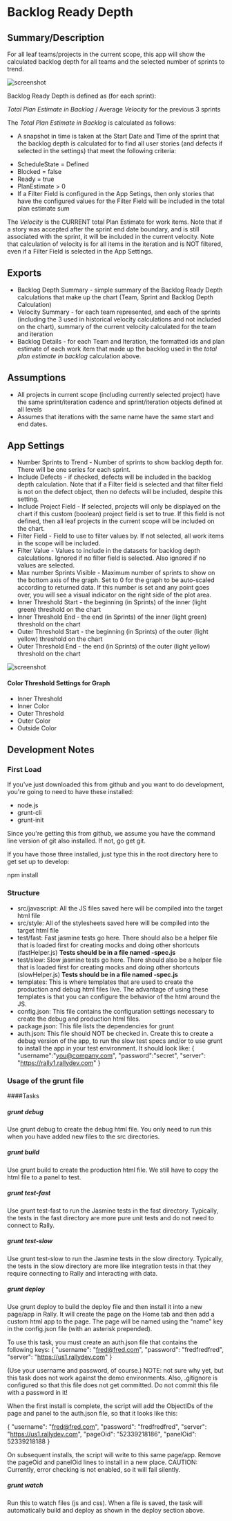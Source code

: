 # Backlog Ready Depth

## Summary/Description

For all leaf teams/projects in the current scope, this app will show the calculated backlog depth for all teams and the selected number of sprints to trend.  

![screenshot](./images/backlog-ready-depth.png)

Backlog Ready Depth is defined as (for each sprint):

*Total Plan Estimate in Backlog* / Average *Velocity* for the previous 3 sprints

The *Total Plan Estimate in Backlog* is calculated as follows:
*  A snapshot in time is taken at the Start Date and Time of the sprint that the backlog depth is calculated for to find all user stories (and defects if selected in the settings) that meet the following criteria:
+  ScheduleState = Defined
+  Blocked = false 
+  Ready = true
+  PlanEstimate > 0
+  If a Filter Field is configured in the App Setings, then only stories that have the configured values for the Filter Field will be included in the total plan estimate sum

The *Velocity* is the CURRENT total Plan Estimate for work items.  Note that if a story was accepted after the sprint end date boundary, and is still associated with the sprint, it will be included in the current velocity.  Note that calculation of velocity is for all items in the iteration and is NOT filtered, even if a Filter Field is selected in the App Settings.     

## Exports 
*  Backlog Depth Summary - simple summary of the Backlog Ready Depth calculations that make up the chart (Team, Sprint and Backlog Depth Calculation)
*  Velocity Summary - for each team represented, and each of the sprints (including the 3 used in historical velocity calculations and not included on the chart), summary of the current velocity calculated for the team and iteration
*  Backlog Details - for each Team and Iteration, the formatted ids and plan estimate of each work item that made up the backlog used in the *total plan estimate in backlog* calculation above. 

## Assumptions
*  All projects in current scope (including currently selected project) have the same sprint/iteration cadence and sprint/iteration objects defined at all levels 
*  Assumes that iterations with the same name have the same start and end dates.  

## App Settings

+ Number Sprints to Trend - Number of sprints to show backlog depth for.  There will be one series for each sprint.  
+ Include Defects - if checked, defects will be included in the backlog depth calculation.  Note that if a Filter field is selected and that filter field is not on the defect object, then no defects will be included, despite this setting.
+ Include Project Field - If selected, projects will only be displayed on the chart if this custom (boolean) project field is set to true.  If this field is not defined, then all leaf projects in the current scope will be included on the chart.  
+ Filter Field - Field to use to filter values by.  If not selected, all work items in the scope will be included.  
+ Filter Value - Values to include in the datasets for backlog depth calculations.  Ignored if no filter field is selected.  Also ignored if no values are selected.    
+ Max number Sprints Visible - Maximum number of sprints to show on the bottom axis of the graph.  Set to 0 for the graph to be auto-scaled according to returned data. If this number is set and any point goes over, you will see a visual indicator on the right side of the plot area.
+ Inner Threshold Start - the beginning (in Sprints) of the inner (light green) threshold on the chart
+ Inner Threshold End - the end (in Sprints) of the inner (light green) threshold on the chart
+ Outer Threshold Start - the beginning (in Sprints) of the outer (light yellow) threshold on the chart
+ Outer Threshold End - the end (in Sprints) of the outer (light yellow) threshold on the chart

![screenshot](./images/backlog-ready-depth-settings.png)

#### Color Threshold Settings for Graph
+ Inner Threshold
+ Inner Color
+ Outer Threshold
+ Outer Color
+ Outside Color



## Development Notes


### First Load

If you've just downloaded this from github and you want to do development, 
you're going to need to have these installed:

 * node.js
 * grunt-cli
 * grunt-init
 
Since you're getting this from github, we assume you have the command line
version of git also installed.  If not, go get git.

If you have those three installed, just type this in the root directory here
to get set up to develop:

  npm install

### Structure

  * src/javascript:  All the JS files saved here will be compiled into the 
  target html file
  * src/style: All of the stylesheets saved here will be compiled into the 
  target html file
  * test/fast: Fast jasmine tests go here.  There should also be a helper 
  file that is loaded first for creating mocks and doing other shortcuts
  (fastHelper.js) **Tests should be in a file named <something>-spec.js**
  * test/slow: Slow jasmine tests go here.  There should also be a helper
  file that is loaded first for creating mocks and doing other shortcuts 
  (slowHelper.js) **Tests should be in a file named <something>-spec.js**
  * templates: This is where templates that are used to create the production
  and debug html files live.  The advantage of using these templates is that
  you can configure the behavior of the html around the JS.
  * config.json: This file contains the configuration settings necessary to
  create the debug and production html files.  
  * package.json: This file lists the dependencies for grunt
  * auth.json: This file should NOT be checked in.  Create this to create a
  debug version of the app, to run the slow test specs and/or to use grunt to
  install the app in your test environment.  It should look like:
    {
        "username":"you@company.com",
        "password":"secret",
        "server": "https://rally1.rallydev.com"
    }
  
### Usage of the grunt file
####Tasks
    
##### grunt debug

Use grunt debug to create the debug html file.  You only need to run this when you have added new files to
the src directories.

##### grunt build

Use grunt build to create the production html file.  We still have to copy the html file to a panel to test.

##### grunt test-fast

Use grunt test-fast to run the Jasmine tests in the fast directory.  Typically, the tests in the fast 
directory are more pure unit tests and do not need to connect to Rally.

##### grunt test-slow

Use grunt test-slow to run the Jasmine tests in the slow directory.  Typically, the tests in the slow
directory are more like integration tests in that they require connecting to Rally and interacting with
data.

##### grunt deploy

Use grunt deploy to build the deploy file and then install it into a new page/app in Rally.  It will create the page on the Home tab and then add a custom html app to the page.  The page will be named using the "name" key in the config.json file (with an asterisk prepended).

To use this task, you must create an auth.json file that contains the following keys:
{
    "username": "fred@fred.com",
    "password": "fredfredfred",
    "server": "https://us1.rallydev.com"
}

(Use your username and password, of course.)  NOTE: not sure why yet, but this task does not work against the demo environments.  Also, .gitignore is configured so that this file does not get committed.  Do not commit this file with a password in it!

When the first install is complete, the script will add the ObjectIDs of the page and panel to the auth.json file, so that it looks like this:

{
    "username": "fred@fred.com",
    "password": "fredfredfred",
    "server": "https://us1.rallydev.com",
    "pageOid": "52339218186",
    "panelOid": 52339218188
}

On subsequent installs, the script will write to this same page/app. Remove the
pageOid and panelOid lines to install in a new place.  CAUTION:  Currently, error checking is not enabled, so it will fail silently.

##### grunt watch

Run this to watch files (js and css).  When a file is saved, the task will automatically build and deploy as shown in the deploy section above.

